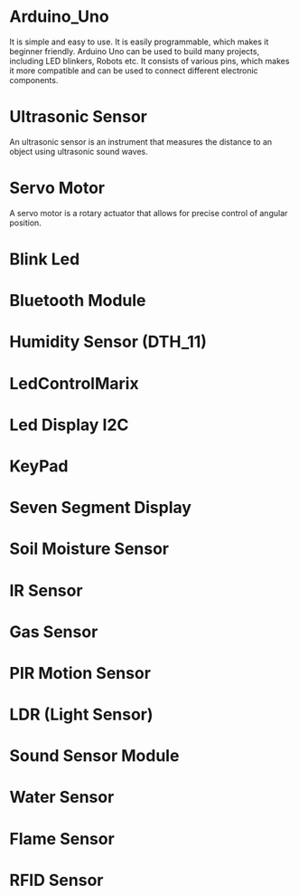# Arduino_Uno
It is simple and easy to use. It is easily programmable, which makes it beginner friendly. Arduino Uno can be used to build many projects, including LED blinkers, Robots etc. It consists of various pins, which makes it more compatible and can be used to connect different electronic components.

# Ultrasonic Sensor
An ultrasonic sensor is an instrument that measures the distance to an object using ultrasonic sound waves.

# Servo Motor
A servo motor is a rotary actuator that allows for precise control of angular position.

# Blink Led

# Bluetooth Module

# Humidity Sensor (DTH_11)

# LedControlMarix

# Led Display I2C

# KeyPad

# Seven Segment Display

# Soil Moisture Sensor

# IR Sensor

# Gas Sensor

# PIR Motion Sensor

# LDR (Light Sensor)

# Sound Sensor Module

# Water Sensor

# Flame Sensor

# RFID Sensor
